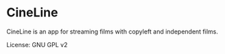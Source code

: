 # CineLine
CineLine is an app for streaming films with copyleft and independent films.

License: GNU GPL v2
